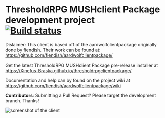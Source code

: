 # ThresholdRPG MUSHclient Package development project<br>[![Build status](https://ci.appveyor.com/api/projects/status/2y0ojelawults6hp?svg=true)](https://ci.appveyor.com/project/Xinefus-Braska/thresholdrpgclientpackage)
Dislaimer: This client is based off of the aardwolfclientpackage originally done by fiendish. Their work can be found at: https://github.com/fiendish/aardwolfclientpackage/

Get the latest ThresholdRPG MUSHclient Package pre-release installer at https://Xinefus-Braska.github.io/thresholdrpgclientpackage/

Documentation and help can by found on the project wiki at https://github.com/fiendish/aardwolfclientpackage/wiki

**Contributors**: Submitting a Pull Request? Please target the development branch. Thanks!

![screenshot of the client](https://github.com/fiendish/aardwolfclientpackage/wiki/images/screenshot1.png) 
